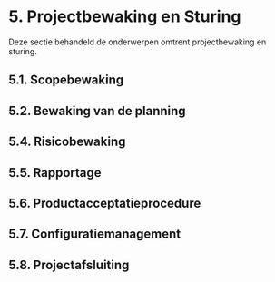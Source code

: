 # 5. Projectbewaking en Sturing

Deze sectie behandeld de onderwerpen omtrent projectbewaking en sturing. 

## 5.1. Scopebewaking

## 5.2. Bewaking van de planning

## 5.4. Risicobewaking

## 5.5. Rapportage

## 5.6. Productacceptatieprocedure

## 5.7. Configuratiemanagement

## 5.8. Projectafsluiting

